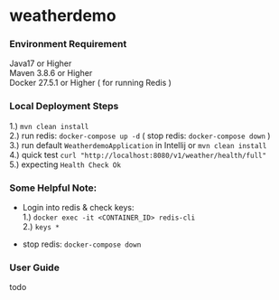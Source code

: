 # weatherdemo

### Environment Requirement
Java17 or Higher  
Maven 3.8.6 or Higher  
Docker 27.5.1 or Higher ( for running Redis )

### Local Deployment Steps
1.) ```mvn clean install```  
2.) run redis: ```docker-compose up -d``` ( stop redis: ```docker-compose down``` )  
3.) run default ```WeatherdemoApplication``` in Intellij or ```mvn clean install```  
4.) quick test ```curl "http://localhost:8080/v1/weather/health/full"```  
5.) expecting ```Health Check Ok```


### Some Helpful Note:
- Login into redis & check keys:  
1.) ```docker exec -it <CONTAINER_ID> redis-cli```  
2.) ```keys *```

- stop redis: ```docker-compose down```


### User Guide
todo